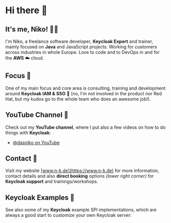 # Hi there 👋

## It's me, Niko! 👨‍💻

I'm Niko, a freelance software developer, **Keycloak Expert** and trainer, mainly focused on **Java** and JavaScript projects.
Working for customers across industries in whole Europe.
Love to code and to DevOps in and for the **AWS** ☁️  cloud.

## Focus 👀

One of my main focus and core area is consulting, training and development around **Keycloak IAM & SSO** 🔐  (no, I'm not involved in the product nor Red Hat, but my kudos go to the whole team who does an awesome job!).

## YouTube Channel 🎥

Check out my **YouTube channel**, where I put also a few videos on how to do things with **Keycloak**:
* [@dasniko on YouTube](https://www.youtube.com/c/NikoKöbler?sub_confirmation=1)

## Contact 📝

Visit my website [www.n-k.de](https://www.n-k.de) for more information, contact details and also **direct booking** options _(lower right corner)_ for **Keycloak support** and trainings/workshops.

## Keycloak Examples 🚧

See also some of my **Keycloak** example SPI implementations, which are always a good start to customize your own Keycloak server:
